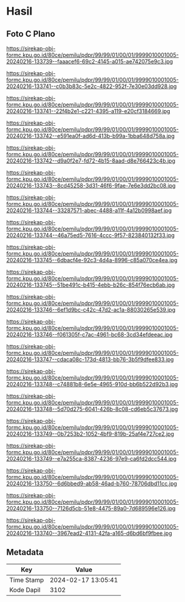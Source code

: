 # Hasil

## Foto C Plano

https://sirekap-obj-formc.kpu.go.id/80ce/pemilu/pdpr/99/99/01/00/01/9999010001005-20240216-133739--faaacef6-69c2-4145-a015-ae742075e9c3.jpg

https://sirekap-obj-formc.kpu.go.id/80ce/pemilu/pdpr/99/99/01/00/01/9999010001005-20240216-133741--c0b3b83c-5e2c-4822-952f-7e30e03dd928.jpg

https://sirekap-obj-formc.kpu.go.id/80ce/pemilu/pdpr/99/99/01/00/01/9999010001005-20240216-133741--22f4b2e1-c221-4395-a119-e20cf3184669.jpg

https://sirekap-obj-formc.kpu.go.id/80ce/pemilu/pdpr/99/99/01/00/01/9999010001005-20240216-133742--e591ea0f-ad6d-413b-b99a-1bba648d758a.jpg

https://sirekap-obj-formc.kpu.go.id/80ce/pemilu/pdpr/99/99/01/00/01/9999010001005-20240216-133742--d9a0f2e7-fd72-4b15-8aad-d8e766423c4b.jpg

https://sirekap-obj-formc.kpu.go.id/80ce/pemilu/pdpr/99/99/01/00/01/9999010001005-20240216-133743--8cd45258-3d31-46f6-9fae-7e6e3dd2bc08.jpg

https://sirekap-obj-formc.kpu.go.id/80ce/pemilu/pdpr/99/99/01/00/01/9999010001005-20240216-133744--33287571-abec-4488-a11f-4a12b0998aef.jpg

https://sirekap-obj-formc.kpu.go.id/80ce/pemilu/pdpr/99/99/01/00/01/9999010001005-20240216-133744--46a75ed5-7616-4ccc-9f57-823840132f33.jpg

https://sirekap-obj-formc.kpu.go.id/80ce/pemilu/pdpr/99/99/01/00/01/9999010001005-20240216-133745--6dbacf4e-92c3-4d4a-8996-c85a070ce4ea.jpg

https://sirekap-obj-formc.kpu.go.id/80ce/pemilu/pdpr/99/99/01/00/01/9999010001005-20240216-133745--51be491c-b415-4ebb-b26c-854f76ecb6ab.jpg

https://sirekap-obj-formc.kpu.go.id/80ce/pemilu/pdpr/99/99/01/00/01/9999010001005-20240216-133746--6ef1d9bc-c42c-47d2-ac1a-88030265e539.jpg

https://sirekap-obj-formc.kpu.go.id/80ce/pemilu/pdpr/99/99/01/00/01/9999010001005-20240216-133746--f061305f-c7ac-4961-bc68-3cd34efdeeac.jpg

https://sirekap-obj-formc.kpu.go.id/80ce/pemilu/pdpr/99/99/01/00/01/9999010001005-20240216-133747--cdaca08c-173d-4813-bb76-3b5f9dfee833.jpg

https://sirekap-obj-formc.kpu.go.id/80ce/pemilu/pdpr/99/99/01/00/01/9999010001005-20240216-133748--c74881b8-6e5e-4965-910d-bb6b522d92b3.jpg

https://sirekap-obj-formc.kpu.go.id/80ce/pemilu/pdpr/99/99/01/00/01/9999010001005-20240216-133748--5d70d275-6041-426b-8c08-cd6eb5c37673.jpg

https://sirekap-obj-formc.kpu.go.id/80ce/pemilu/pdpr/99/99/01/00/01/9999010001005-20240216-133749--0b7253b2-1052-4bf9-819b-25af4e727ce2.jpg

https://sirekap-obj-formc.kpu.go.id/80ce/pemilu/pdpr/99/99/01/00/01/9999010001005-20240216-133749--e7a255ca-8387-4236-97e9-ca6fd2dcc544.jpg

https://sirekap-obj-formc.kpu.go.id/80ce/pemilu/pdpr/99/99/01/00/01/9999010001005-20240216-133750--6d6bbed9-ab58-46ad-b760-78706dbd11cc.jpg

https://sirekap-obj-formc.kpu.go.id/80ce/pemilu/pdpr/99/99/01/00/01/9999010001005-20240216-133750--7126d5cb-51e8-4475-89a0-7d689596e126.jpg

https://sirekap-obj-formc.kpu.go.id/80ce/pemilu/pdpr/99/99/01/00/01/9999010001005-20240216-133740--3967ead2-4131-42fa-a165-d6bd6bf9fbee.jpg


## Metadata

| Key        | Value               |
| ---------- | ------------------- |
| Time Stamp | 2024-02-17 13:05:41 |
| Kode Dapil | 3102                |



